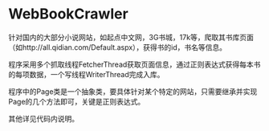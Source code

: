 WebBookCrawler
==============

针对国内的大部分小说网站，如起点中文网，3G书城，17k等，爬取其书库页面（如http://all.qidian.com/Default.aspx），获得书的id，书名等信息。

程序采用多个抓取线程FetcherThread获取页面信息，通过正则表达式获得每本书的每项数据，一个写线程WriterThread完成入库。

程序中的Page类是一个抽象类，要具体针对某个特定的网站，只需要继承并实现Page的几个方法即可，关键是正则表达式。

其他详见代码内说明。
